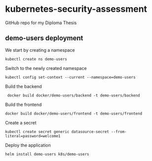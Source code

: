 # kubernetes-security-assessment
GitHub repo for my Diploma Thesis

## demo-users deployment
We start by creating a namespace

    kubectl create ns demo-users

Switch to the newly created namespace

    kubectl config set-context --current --namespace=demo-users

Build the backend

     docker build docker/demo-users/backend -t demo-users/backend

Build the frontend

    docker build docker/demo-users/frontend -t demo-users/frontend

Create a secret

    kubectl create secret generic datasource-secret --from-literal=password=welcome1

Deploy the application

    helm install demo-users k8s/demo-users